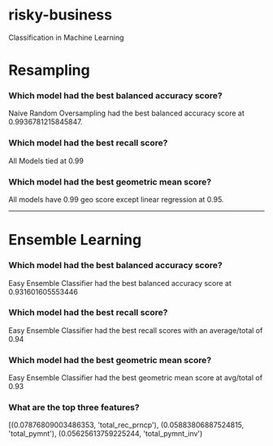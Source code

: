 # risky-business
Classification in Machine Learning

# Resampling 

### Which model had the best balanced accuracy score?
Naive Random Oversampling had the best balanced accuracy score at 0.9936781215845847.

### Which model had the best recall score?
All Models tied at 0.99

### Which model had the best geometric mean score?
All models have 0.99 geo score except linear regression at 0.95.

-----------------------------------------------------------------

# Ensemble Learning

### Which model had the best balanced accuracy score?
Easy Ensemble Classifier had the best balanced accuracy score at 0.931601605553446

### Which model had the best recall score?
Easy Ensemble Classifier had the best recall scores with an average/total of 0.94

### Which model had the best geometric mean score?
Easy Ensemble Classifier had the best geometric mean score at avg/total of 0.93

### What are the top three features?
[(0.07876809003486353, 'total_rec_prncp'), (0.05883806887524815, 'total_pymnt'), (0.05625613759225244, 'total_pymnt_inv')
